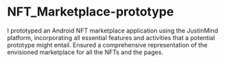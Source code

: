 # NFT_Marketplace-prototype
I prototyped an Android NFT marketplace application using the JustinMind platform, incorporating all essential features and activities that a potential prototype might entail.
Ensured a comprehensive representation of the envisioned marketplace for all the NFTs and the pages.
